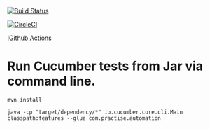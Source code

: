 [![Build Status](https://dev.azure.com/mrunal-open-source/spring-cucumber-jar-runner-practise/_apis/build/status/mrunalgosar.spring-cucumber-jar-practise?branchName=master)](https://dev.azure.com/mrunal-open-source/spring-cucumber-jar-runner-practise/_build/latest?definitionId=1&branchName=master)

[![CircleCI](https://circleci.com/gh/mrunalgosar/spring-cucumber-jar-practise.svg?style=svg)](https://app.circleci.com/pipelines/github/mrunalgosar/spring-cucumber-jar-practise)

[!Github Actions](https://github.com/mrunalgosar/spring-cucumber-jar-practise/actions/workflows/maven.yml/badge.svg)
# Run Cucumber tests from Jar via command line.

```mvn install```

```java -cp "target/dependency/*" io.cucumber.core.cli.Main classpath:features --glue com.practise.automation```
